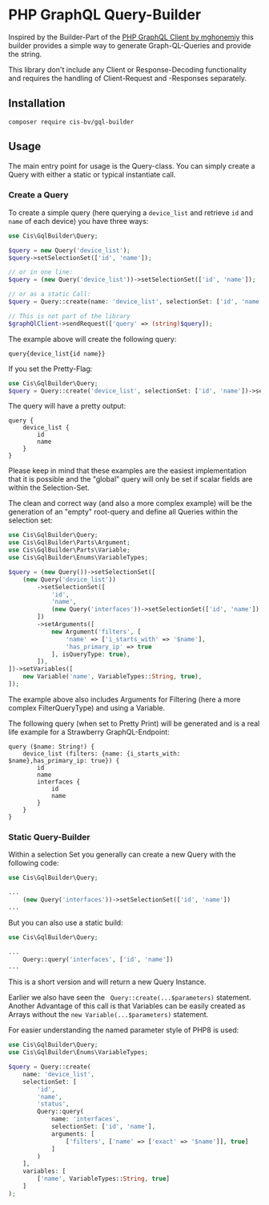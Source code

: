 # PHP GraphQL Query-Builder

Inspired by the Builder-Part of the [PHP GraphQL Client by mghonemiy](https://github.com/mghoneimy/php-graphql-client) this builder provides a simple way to generate Graph-QL-Queries and provide the string.

This library don't include any Client or Response-Decoding functionality and requires the handling of Client-Request and -Responses separately.

## Installation

```shell
composer require cis-bv/gql-builder
```

## Usage

The main entry point for usage is the Query-class. You can simply create a Query with either a static or typical instantiate call.

### Create a Query 

To create a simple query (here querying a ``device_list`` and retrieve ``id`` and ``name`` of each device) you have three ways:

```php
use Cis\GqlBuilder\Query;

$query = new Query('device_list');
$query->setSelectionSet(['id', 'name']);

// or in one line:
$query = (new Query('device_list'))->setSelectionSet(['id', 'name']);

// or as a static Call:
$query = Query::create(name: 'device_list', selectionSet: ['id', 'name']);

// This is not part of the library
$graphQlClient->sendRequest(['query' => (string)$query]);
```

The example above will create the following query:
```
query{device_list{id name}}
```

If you set the Pretty-Flag:

```php
use Cis\GqlBuilder\Query;
$query = Query::create('device_list', selectionSet: ['id', 'name'])->setOutputFlags(Query::QUERY_PRETTY_PRINT);
```

The query will have a pretty output:

```
query {  
    device_list {  
        id  
        name  
    }  
}  
```

Please keep in mind that these examples are the easiest implementation that it is possible and the "global" query will only be set if scalar fields are within the Selection-Set.

The clean and correct way (and also a more complex example) will be the generation of an "empty" root-query and define all Queries within the selection set:

```php
use Cis\GqlBuilder\Query;
use Cis\GqlBuilder\Parts\Argument;
use Cis\GqlBuilder\Parts\Variable;
use Cis\GqlBuilder\Enums\VariableTypes;

$query = (new Query())->setSelectionSet([
    (new Query('device_list'))
        ->setSelectionSet([
            'id',
            'name',
            (new Query('interfaces'))->setSelectionSet(['id', 'name']),    
        ])
        ->setArguments([
            new Argument('filters', [
                'name' => ['i_starts_with' => '$name'],
                'has_primary_ip' => true
            ], isQueryType: true),
        ]),
])->setVariables([
    new Variable('name', VariableTypes::String, true),
]);
```

The example above also includes Arguments for Filtering (here a more complex FilterQueryType) and using a Variable.

The following query (when set to Pretty Print) will be generated and is a real life example for a Strawberry GraphQL-Endpoint:

```
query ($name: String!) {
    device_list (filters: {name: {i_starts_with: $name},has_primary_ip: true}) {
        id
        name
        interfaces {
            id
            name
        }
    }
}
```

### Static Query-Builder

Within a selection Set you generally can create a new Query with the following code:

```php
use Cis\GqlBuilder\Query;

...
    (new Query('interfaces'))->setSelectionSet(['id', 'name'])
...
```

But you can also use a static build:

```php
use Cis\GqlBuilder\Query;

...
    Query::query('interfaces', ['id', 'name'])
...
```

This is a short version and will return a new Query Instance.

Earlier we also have seen the `` Query::create(...$parameters)`` statement. Another Advantage of this call is that Variables can be easily created as Arrays without the `` new Variable(...$parameters) `` statement.

For easier understanding the named parameter style of PHP8 is used:
```php
use Cis\GqlBuilder\Query;
use Cis\GqlBuilder\Enums\VariableTypes;

$query = Query::create(
    name: 'device_list',
    selectionSet: [
        'id',
        'name',
        'status',
        Query::query(
            name: 'interfaces',
            selectionSet: ['id', 'name'],
            arguments: [
                ['filters', ['name' => ['exact' => '$name']], true]
            ]
        )
    ],
    variables: [
        ['name', VariableTypes::String, true]
    ]
);
```




## 